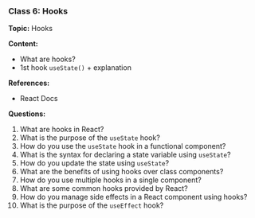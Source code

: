 ### Class 6: Hooks

**Topic:** Hooks

**Content:**

- What are hooks?
- 1st hook `useState()` + explanation

**References:**

- React Docs

**Questions:**

1. What are hooks in React?
2. What is the purpose of the `useState` hook?
3. How do you use the `useState` hook in a functional component?
4. What is the syntax for declaring a state variable using `useState`?
5. How do you update the state using `useState`?
6. What are the benefits of using hooks over class components?
7. How do you use multiple hooks in a single component?
8. What are some common hooks provided by React?
9. How do you manage side effects in a React component using hooks?
10. What is the purpose of the `useEffect` hook?

